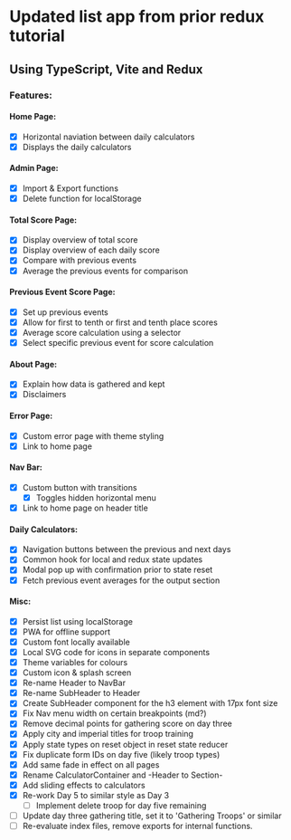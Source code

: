 # Updated list app from prior redux tutorial
## Using TypeScript, Vite and Redux

### Features: 

#### Home Page: 
- [x] Horizontal naviation between daily calculators 
- [x] Displays the daily calculators

#### Admin Page: 
- [x] Import & Export functions 
- [x] Delete function for localStorage

#### Total Score Page: 
- [x] Display overview of total score
- [x] Display overview of each daily score
- [x] Compare with previous events
- [x] Average the previous events for comparison

#### Previous Event Score Page: 
- [x] Set up previous events
- [x] Allow for first to tenth or first and tenth place scores
- [x] Average score calculation using a selector
- [x] Select specific previous event for score calculation
 
#### About Page: 
- [x] Explain how data is gathered and kept 
- [x] Disclaimers 

#### Error Page: 
- [x] Custom error page with theme styling
- [x] Link to home page

#### Nav Bar: 
- [x] Custom button with transitions 
  -  [x] Toggles hidden horizontal menu
- [x] Link to home page on header title 

#### Daily Calculators: 
- [x] Navigation buttons between the previous and next days 
- [x] Common hook for local and redux state updates
- [x] Modal pop up with confirmation prior to state reset
- [x] Fetch previous event averages for the output section

#### Misc:
- [x] Persist list using localStorage
- [x] PWA for offline support
- [x] Custom font locally available 
- [x] Local SVG code for icons in separate components
- [x] Theme variables for colours
- [x] Custom icon & splash screen
- [x] Re-name Header to NavBar
- [x] Re-name SubHeader to Header
- [x] Create SubHeader component for the h3 element with 17px font size
- [x] Fix Nav menu width on certain breakpoints (md?)
- [x] Remove decimal points for gathering score on day three
- [x] Apply city and imperial titles for troop training 
- [x] Apply state types on reset object in reset state reducer 
- [x] Fix duplicate form IDs on day five (likely troop types)
- [x] Add same fade in effect on all pages
- [x] Rename CalculatorContainer and -Header to Section-
- [x] Add sliding effects to calculators 
- [x] Re-work Day 5 to similar style as Day 3
  - [ ] Implement delete troop for day five remaining
- [ ] Update day three gathering title, set it to 'Gathering Troops' or similar
- [ ] Re-evaluate index files, remove exports for internal functions.